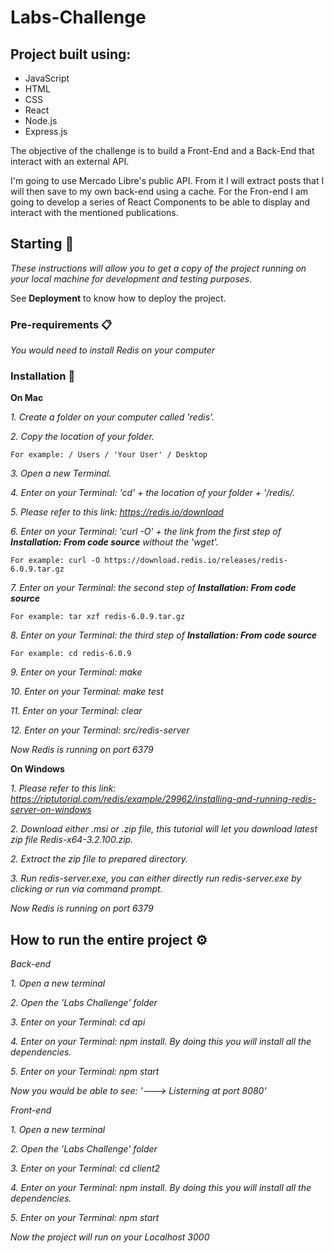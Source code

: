 # Labs-Challenge

## Project built using:

- JavaScript
- HTML
- CSS
- React
- Node.js
- Express.js

The objective of the challenge is to build a Front-End and a Back-End that interact with an external API.

I'm going to use Mercado Libre's public API. From it I will extract posts that I will then save to my own back-end using a cache. For the Fron-end I am going to develop a series of React Components to be able to display and interact with the mentioned publications.

## Starting 🚀

_These instructions will allow you to get a copy of the project running on your local machine for development and testing purposes._

See **Deployment** to know how to deploy the project.

### Pre-requirements 📋

_You would need to install Redis on your computer_

### Installation 🔧

**On Mac**

_1. Create a folder on your computer called 'redis'._

_2. Copy the location of your folder._

```
For example: / Users / 'Your User' / Desktop
```

_3. Open a new Terminal._

_4. Enter on your Terminal: 'cd' + the location of your folder + '/redis/._

_5. Please refer to this link: https://redis.io/download_

_6. Enter on your Terminal: 'curl -O' + the link from the first step of **Installation: From code source** without the 'wget'._

```
For example: curl -O https://download.redis.io/releases/redis-6.0.9.tar.gz
```

_7. Enter on your Terminal: the second step of **Installation: From code source**_

```
For example: tar xzf redis-6.0.9.tar.gz
```

_8. Enter on your Terminal: the third step of **Installation: From code source**_

```
For example: cd redis-6.0.9
```

_9. Enter on your Terminal: make_

_10. Enter on your Terminal: make test_

_11. Enter on your Terminal: clear_

_12. Enter on your Terminal: src/redis-server_

_Now Redis is running on port 6379_

**On Windows**

_1. Please refer to this link: https://riptutorial.com/redis/example/29962/installing-and-running-redis-server-on-windows_

_2. Download either .msi or .zip file, this tutorial will let you download latest zip file
Redis-x64-3.2.100.zip._

_2. Extract the zip file to prepared directory._

_3. Run redis-server.exe, you can either directly run redis-server.exe by clicking or run via command prompt._

_Now Redis is running on port 6379_

## How to run the entire project ⚙️

_Back-end_

_1. Open a new terminal_

_2. Open the 'Labs Challenge' folder_

_3. Enter on your Terminal: cd api_

_4. Enter on your Terminal: npm install. By doing this you will install all the dependencies._

_5. Enter on your Terminal: npm start_

_Now you would be able to see: '---> Listerning at port 8080'_

_Front-end_

_1. Open a new terminal_

_2. Open the 'Labs Challenge' folder_

_3. Enter on your Terminal: cd client2_

_4. Enter on your Terminal: npm install. By doing this you will install all the dependencies._

_5. Enter on your Terminal: npm start_

_Now the project will run on your Localhost 3000_
